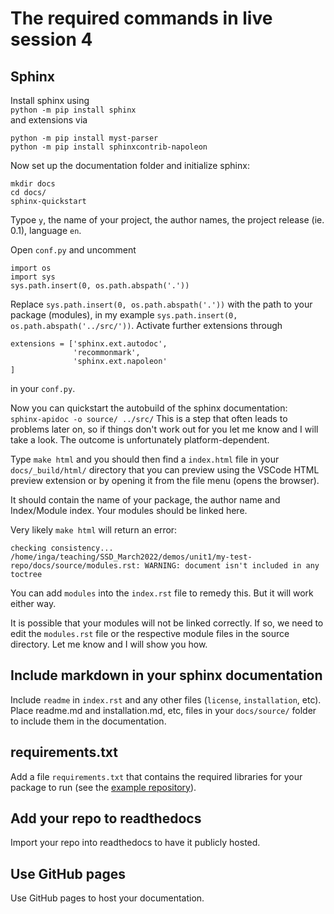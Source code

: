# The required commands in live session 4

## Sphinx
Install sphinx using  
`python -m pip install sphinx`  
and extensions via  
```
python -m pip install myst-parser
python -m pip install sphinxcontrib-napoleon
```
Now set up the documentation folder and initialize sphinx:
```
mkdir docs
cd docs/
sphinx-quickstart
```
Typoe `y`, the name of your project, the author names, the project release (ie. 0.1), language `en`.

Open `conf.py` and uncomment
```
import os
import sys
sys.path.insert(0, os.path.abspath('.'))
```
Replace `sys.path.insert(0, os.path.abspath('.'))` with the path to your package (modules), in my example `sys.path.insert(0, os.path.abspath('../src/'))`.
Activate further extensions through
```
extensions = ['sphinx.ext.autodoc',
              'recommonmark',
              'sphinx.ext.napoleon'
]
```
in your `conf.py`.

Now you can quickstart the autobuild of the sphinx documentation:  
`sphinx-apidoc -o source/ ../src/` 
This is a step that often leads to problems later on, so if things don't work out for you let me know and I will take a look. The outcome is unfortunately platform-dependent. 

Type `make html` and you should then find a `index.html` file in your `docs/_build/html/` directory that you can preview using the VSCode HTML preview extension or by opening it from the file menu (opens the browser).

It should contain the name of your package, the author name and Index/Module index. Your modules should be linked here.

Very likely `make html` will return an error:
```
checking consistency... /home/inga/teaching/SSD_March2022/demos/unit1/my-test-repo/docs/source/modules.rst: WARNING: document isn't included in any toctree
```
You can add `modules` into the `index.rst` file to remedy this. But it will work either way.

It is possible that your modules will not be linked correctly. If so, we need to edit the `modules.rst` file or the respective module files in the source directory. Let me know and I will show you how.

## Include markdown in your sphinx documentation

Include `readme` in `index.rst` and any other files (`license`, `installation`, etc). Place readme.md and installation.md, etc, files in your `docs/source/` folder to include them in the documentation.

## requirements.txt
Add a file `requirements.txt` that contains the required libraries for your package to run (see the [example repository](https://github.com/iulusoy/my-test-repo)).

## Add your repo to readthedocs
Import your repo into readthedocs to have it publicly hosted.

## Use GitHub pages
Use GitHub pages to host your documentation.
